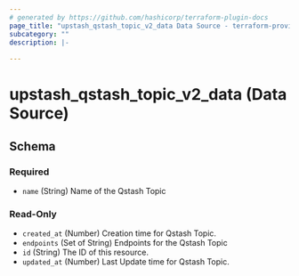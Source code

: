 ```yaml
---
# generated by https://github.com/hashicorp/terraform-plugin-docs
page_title: "upstash_qstash_topic_v2_data Data Source - terraform-provider-upstash"
subcategory: ""
description: |-
  
---
```


# upstash_qstash_topic_v2_data (Data Source)





<!-- schema generated by tfplugindocs -->
## Schema

### Required

- `name` (String) Name of the Qstash Topic

### Read-Only

- `created_at` (Number) Creation time for Qstash Topic.
- `endpoints` (Set of String) Endpoints for the Qstash Topic
- `id` (String) The ID of this resource.
- `updated_at` (Number) Last Update time for Qstash Topic.
